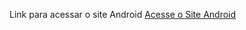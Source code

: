 Link para acessar o site Android
<a href="https://ssilvanei.github.io/Projeto-Site-Android/" target="_blank" rel="external">Acesse o Site Android</a>

